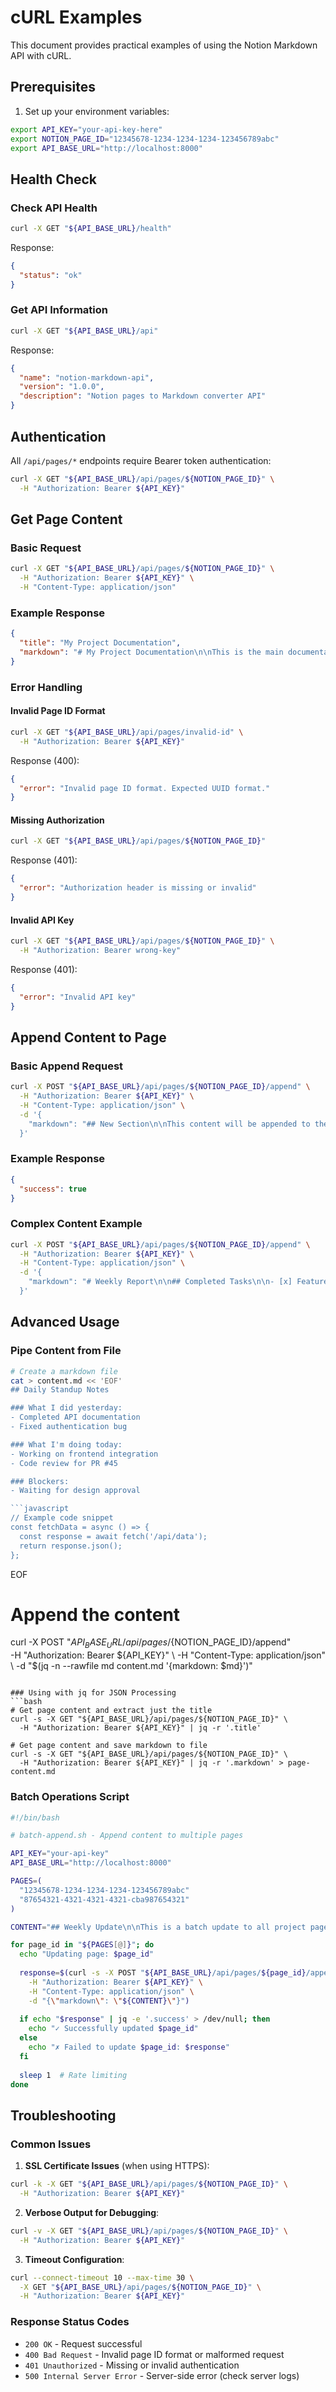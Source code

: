 # cURL Examples

This document provides practical examples of using the Notion Markdown API with cURL.

## Prerequisites

1. Set up your environment variables:
```bash
export API_KEY="your-api-key-here"
export NOTION_PAGE_ID="12345678-1234-1234-1234-123456789abc"
export API_BASE_URL="http://localhost:8000"
```

## Health Check

### Check API Health
```bash
curl -X GET "${API_BASE_URL}/health"
```

Response:
```json
{
  "status": "ok"
}
```

### Get API Information
```bash
curl -X GET "${API_BASE_URL}/api"
```

Response:
```json
{
  "name": "notion-markdown-api",
  "version": "1.0.0",
  "description": "Notion pages to Markdown converter API"
}
```

## Authentication

All `/api/pages/*` endpoints require Bearer token authentication:

```bash
curl -X GET "${API_BASE_URL}/api/pages/${NOTION_PAGE_ID}" \
  -H "Authorization: Bearer ${API_KEY}"
```

## Get Page Content

### Basic Request
```bash
curl -X GET "${API_BASE_URL}/api/pages/${NOTION_PAGE_ID}" \
  -H "Authorization: Bearer ${API_KEY}" \
  -H "Content-Type: application/json"
```

### Example Response
```json
{
  "title": "My Project Documentation",
  "markdown": "# My Project Documentation\n\nThis is the main documentation for my project.\n\n## Getting Started\n\n1. Install dependencies\n2. Configure environment\n3. Run the application\n\n### Code Example\n\n```typescript\nconsole.log('Hello, World!');\n```\n\n> **Note:** This is an important consideration.\n\n- [ ] Task 1: Complete setup\n- [x] Task 2: Write documentation"
}
```

### Error Handling

#### Invalid Page ID Format
```bash
curl -X GET "${API_BASE_URL}/api/pages/invalid-id" \
  -H "Authorization: Bearer ${API_KEY}"
```

Response (400):
```json
{
  "error": "Invalid page ID format. Expected UUID format."
}
```

#### Missing Authorization
```bash
curl -X GET "${API_BASE_URL}/api/pages/${NOTION_PAGE_ID}"
```

Response (401):
```json
{
  "error": "Authorization header is missing or invalid"
}
```

#### Invalid API Key
```bash
curl -X GET "${API_BASE_URL}/api/pages/${NOTION_PAGE_ID}" \
  -H "Authorization: Bearer wrong-key"
```

Response (401):
```json
{
  "error": "Invalid API key"
}
```

## Append Content to Page

### Basic Append Request
```bash
curl -X POST "${API_BASE_URL}/api/pages/${NOTION_PAGE_ID}/append" \
  -H "Authorization: Bearer ${API_KEY}" \
  -H "Content-Type: application/json" \
  -d '{
    "markdown": "## New Section\n\nThis content will be appended to the page.\n\n- New bullet point\n- Another important point"
  }'
```

### Example Response
```json
{
  "success": true
}
```

### Complex Content Example
```bash
curl -X POST "${API_BASE_URL}/api/pages/${NOTION_PAGE_ID}/append" \
  -H "Authorization: Bearer ${API_KEY}" \
  -H "Content-Type: application/json" \
  -d '{
    "markdown": "# Weekly Report\n\n## Completed Tasks\n\n- [x] Feature A implementation\n- [x] Bug fixes for issue #123\n- [ ] Code review pending\n\n## Code Changes\n\n```python\ndef hello_world():\n    print(\"Hello, World!\")\n    return True\n```\n\n### Performance Metrics\n\n> The new implementation shows 40% improvement in response time.\n\n**Next Steps:**\n1. Deploy to staging\n2. Run integration tests\n3. Schedule production deployment\n\n![Architecture Diagram](https://example.com/diagram.png)"
  }'
```

## Advanced Usage

### Pipe Content from File
```bash
# Create a markdown file
cat > content.md << 'EOF'
## Daily Standup Notes

### What I did yesterday:
- Completed API documentation
- Fixed authentication bug

### What I'm doing today:
- Working on frontend integration
- Code review for PR #45

### Blockers:
- Waiting for design approval

```javascript
// Example code snippet
const fetchData = async () => {
  const response = await fetch('/api/data');
  return response.json();
};
```
EOF

# Append the content
curl -X POST "${API_BASE_URL}/api/pages/${NOTION_PAGE_ID}/append" \
  -H "Authorization: Bearer ${API_KEY}" \
  -H "Content-Type: application/json" \
  -d "$(jq -n --rawfile md content.md '{markdown: $md}')"
```

### Using with jq for JSON Processing
```bash
# Get page content and extract just the title
curl -s -X GET "${API_BASE_URL}/api/pages/${NOTION_PAGE_ID}" \
  -H "Authorization: Bearer ${API_KEY}" | jq -r '.title'

# Get page content and save markdown to file
curl -s -X GET "${API_BASE_URL}/api/pages/${NOTION_PAGE_ID}" \
  -H "Authorization: Bearer ${API_KEY}" | jq -r '.markdown' > page-content.md
```

### Batch Operations Script
```bash
#!/bin/bash

# batch-append.sh - Append content to multiple pages

API_KEY="your-api-key"
API_BASE_URL="http://localhost:8000"

PAGES=(
  "12345678-1234-1234-1234-123456789abc"
  "87654321-4321-4321-4321-cba987654321"
)

CONTENT="## Weekly Update\n\nThis is a batch update to all project pages.\n\n- Status: In Progress\n- Next Review: Friday"

for page_id in "${PAGES[@]}"; do
  echo "Updating page: $page_id"
  
  response=$(curl -s -X POST "${API_BASE_URL}/api/pages/${page_id}/append" \
    -H "Authorization: Bearer ${API_KEY}" \
    -H "Content-Type: application/json" \
    -d "{\"markdown\": \"${CONTENT}\"}")
  
  if echo "$response" | jq -e '.success' > /dev/null; then
    echo "✓ Successfully updated $page_id"
  else
    echo "✗ Failed to update $page_id: $response"
  fi
  
  sleep 1  # Rate limiting
done
```

## Troubleshooting

### Common Issues

1. **SSL Certificate Issues** (when using HTTPS):
```bash
curl -k -X GET "${API_BASE_URL}/api/pages/${NOTION_PAGE_ID}" \
  -H "Authorization: Bearer ${API_KEY}"
```

2. **Verbose Output for Debugging**:
```bash
curl -v -X GET "${API_BASE_URL}/api/pages/${NOTION_PAGE_ID}" \
  -H "Authorization: Bearer ${API_KEY}"
```

3. **Timeout Configuration**:
```bash
curl --connect-timeout 10 --max-time 30 \
  -X GET "${API_BASE_URL}/api/pages/${NOTION_PAGE_ID}" \
  -H "Authorization: Bearer ${API_KEY}"
```

### Response Status Codes

- `200 OK` - Request successful
- `400 Bad Request` - Invalid page ID format or malformed request
- `401 Unauthorized` - Missing or invalid authentication
- `500 Internal Server Error` - Server-side error (check server logs)